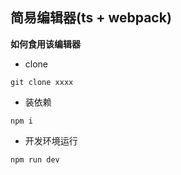 ## 简易编辑器(ts + webpack)
**如何食用该编辑器**
* clone
```
git clone xxxx
```
* 装依赖
```
npm i
```
* 开发环境运行
```
npm run dev
```

